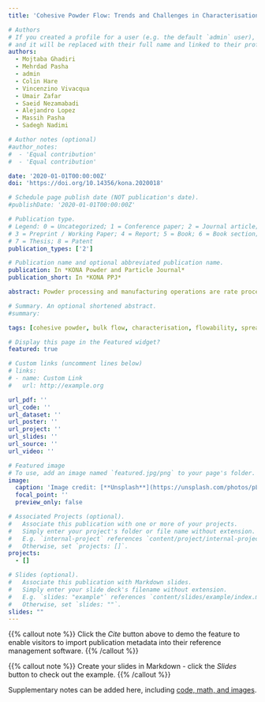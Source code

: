 ```yaml
---
title: 'Cohesive Powder Flow: Trends and Challenges in Characterisation and Analysis'

# Authors
# If you created a profile for a user (e.g. the default `admin` user), write the username (folder name) here
# and it will be replaced with their full name and linked to their profile.
authors:
  - Mojtaba Ghadiri
  - Mehrdad Pasha
  - admin
  - Colin Hare
  - Vincenzino Vivacqua
  - Umair Zafar
  - Saeid Nezamabadi
  - Alejandro Lopez
  - Massih Pasha
  - Sadegh Nadimi

# Author notes (optional)
#author_notes:
#  - 'Equal contribution'
#  - 'Equal contribution'

date: '2020-01-01T00:00:00Z'
doi: 'https://doi.org/10.14356/kona.2020018'

# Schedule page publish date (NOT publication's date).
#publishDate: '2020-01-01T00:00:00Z'

# Publication type.
# Legend: 0 = Uncategorized; 1 = Conference paper; 2 = Journal article;
# 3 = Preprint / Working Paper; 4 = Report; 5 = Book; 6 = Book section;
# 7 = Thesis; 8 = Patent
publication_types: ['2']

# Publication name and optional abbreviated publication name.
publication: In *KONA Powder and Particle Journal*
publication_short: In *KONA PPJ*

abstract: Powder processing and manufacturing operations are rate processes for which the bottleneck is cohesive powder flow. Diversity of material properties, particulate form, and sensitivity to environmental conditions, such as humidity and tribo-electric charging, make its prediction very challenging. However, this is highly desirable particularly when addressing a powder material for which only a small quantity is available. Furthermore, in a number of applications powder flow testing at low stress levels is highly desirable.Characterisation of bulk powder failure for flow initiation (quasi-static) is well established. However, bulk flow parameters are all sensitive to strain rate with which the powder is sheared, but in contrast to quasi-static test methods, there is no shear cell for characterisation of the bulk parameters in the dynamic regime. There are only a handful of instruments available for powder rheometry, in which the bulk resistance to motion can be quantified as a function of the shear strain rate, but the challenge is relating the bulk behaviour to the physical and mechanical properties of constituting particles. A critique of the current state of the art in characterisation and analysis of cohesive powder flow is presented, addressing the effects of cohesion, strain rate, fluid medium drag and particle shape.

# Summary. An optional shortened abstract.
#summary: 

tags: [cohesive powder, bulk flow, characterisation, flowability, spreadability, additive manufacturing]

# Display this page in the Featured widget?
featured: true

# Custom links (uncomment lines below)
# links:
# - name: Custom Link
#   url: http://example.org

url_pdf: ''
url_code: ''
url_dataset: ''
url_poster: ''
url_project: ''
url_slides: ''
url_source: ''
url_video: ''

# Featured image
# To use, add an image named `featured.jpg/png` to your page's folder.
image:
  caption: 'Image credit: [**Unsplash**](https://unsplash.com/photos/pLCdAaMFLTE)'
  focal_point: ''
  preview_only: false

# Associated Projects (optional).
#   Associate this publication with one or more of your projects.
#   Simply enter your project's folder or file name without extension.
#   E.g. `internal-project` references `content/project/internal-project/index.md`.
#   Otherwise, set `projects: []`.
projects:
  - []

# Slides (optional).
#   Associate this publication with Markdown slides.
#   Simply enter your slide deck's filename without extension.
#   E.g. `slides: "example"` references `content/slides/example/index.md`.
#   Otherwise, set `slides: ""`.
slides: ""
---
```


{{% callout note %}}
Click the _Cite_ button above to demo the feature to enable visitors to import publication metadata into their reference management software.
{{% /callout %}}

{{% callout note %}}
Create your slides in Markdown - click the _Slides_ button to check out the example.
{{% /callout %}}

Supplementary notes can be added here, including [code, math, and images](https://wowchemy.com/docs/writing-markdown-latex/).
